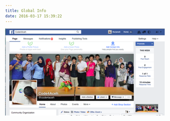 ```yaml
---
title: Global Info
date: 2016-03-17 15:39:22
---
```


[![Code4Aceh](images/code4aceh_fb.png)](https://www.facebook.com/code4aceh/)
